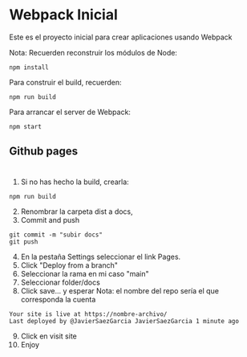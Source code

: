 # Webpack Inicial

Este es el proyecto inicial para crear aplicaciones usando Webpack

Nota: 
Recuerden reconstruir los módulos de Node:
```
npm install
```
Para construir el build, recuerden:
```
npm run build
```
Para arrancar el server de Webpack:
```
npm start 
```
## Github pages
#
1. Si no has hecho la build, crearla:
```
npm run build
```

2. Renombrar la carpeta dist a docs,
3. Commit and push
```
git commit -m "subir docs"
git push 

```
4. En la pestaña Settings seleccionar el link Pages.
5. Click "Deploy from a branch"
6. Seleccionar la rama en mi caso "main"
7. Seleccionar folder/docs
8. Click save... y esperar
Nota: el nombre del repo sería el que corresponda la cuenta
```
Your site is live at https://nombre-archivo/
Last deployed by @JavierSaezGarcia JavierSaezGarcia 1 minute ago
```
9. Click en visit site
10. Enjoy




